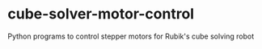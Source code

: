 # cube-solver-motor-control
Python programs to control stepper motors for Rubik's cube solving robot
